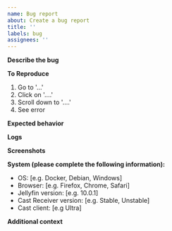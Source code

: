 ```yaml
---
name: Bug report
about: Create a bug report
title: ''
labels: bug
assignees: ''
---
```


**Describe the bug**

<!-- A clear and concise description of what the bug is. -->

**To Reproduce**

<!-- Steps to reproduce the behavior: -->

1. Go to '...'
2. Click on '....'
3. Scroll down to '....'
4. See error

**Expected behavior**

<!-- A clear and concise description of what you expected to happen. -->

**Logs**

<!-- Please paste any log errors. -->

**Screenshots**

<!-- If applicable, add screenshots to help explain your problem. -->

**System (please complete the following information):**

-   OS: [e.g. Docker, Debian, Windows]
-   Browser: [e.g. Firefox, Chrome, Safari]
-   Jellyfin version: [e.g. 10.0.1]
-   Cast Receiver version: [e.g. Stable, Unstable]
-   Cast client: [e.g Ultra]

**Additional context**

<!-- Add any other context about the problem here. -->
